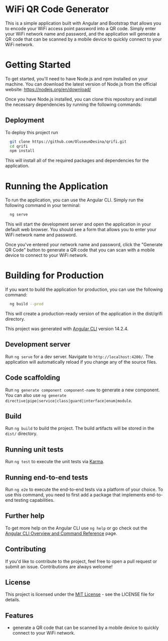 
# WiFi QR Code Generator

This is a simple application built with Angular and Bootstrap that allows you to encode your WiFi access point password into a QR code. Simply enter your WiFi network name and password, and the application will generate a QR code that can be scanned by a mobile device to quickly connect to your WiFi network.

# Getting Started
To get started, you'll need to have Node.js and npm installed on your machine. You can download the latest version of Node.js from the official website: https://nodejs.org/en/download/

Once you have Node.js installed, you can clone this repository and install the necessary dependencies by running the following commands:
## Deployment
To deploy this project run

```bash
  git clone https://github.com/OluseunDesina/qrifi.git
  cd qrifi
  npm install
```
This will install all of the required packages and dependencies for the application.

# Running the Application
To run the application, you can use the Angular CLI. Simply run the following command in your terminal:

```bash
  ng serve
```

This will start the development server and open the application in your default web browser. You should see a form that allows you to enter your WiFi network name and password.

Once you've entered your network name and password, click the "Generate QR Code" button to generate a QR code that you can scan with a mobile device to connect to your WiFi network.

# Building for Production
If you want to build the application for production, you can use the following command:

```bash
  ng build --prod
```

This will create a production-ready version of the application in the dist/qrifi directory.



This project was generated with [Angular CLI](https://github.com/angular/angular-cli) version 14.2.4.

## Development server

Run `ng serve` for a dev server. Navigate to `http://localhost:4200/`. The application will automatically reload if you change any of the source files.

## Code scaffolding

Run `ng generate component component-name` to generate a new component. You can also use `ng generate directive|pipe|service|class|guard|interface|enum|module`.

## Build

Run `ng build` to build the project. The build artifacts will be stored in the `dist/` directory.

## Running unit tests

Run `ng test` to execute the unit tests via [Karma](https://karma-runner.github.io).

## Running end-to-end tests

Run `ng e2e` to execute the end-to-end tests via a platform of your choice. To use this command, you need to first add a package that implements end-to-end testing capabilities.

## Further help

To get more help on the Angular CLI use `ng help` or go check out the [Angular CLI Overview and Command Reference](https://angular.io/cli) page.


## Contributing
If you'd like to contribute to the project, feel free to open a pull request or submit an issue. Contributions are always welcome!

## License
This project is licensed under the [MIT License](https://choosealicense.com/licenses/mit/) - see the LICENSE file for details.
## Features

- generate a QR code that can be scanned by a mobile device to quickly connect to your WiFi network.

